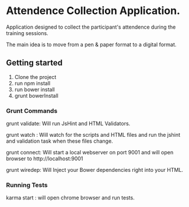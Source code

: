 # Attendence Collection Application.
Application designed to collect the participant's attendence during the training sessions. 

The main idea is to move from a pen & paper format to a digital format.

## Getting started

1. Clone the project
2. run npm install
3. run bower install
4. grunt bowerInstall	


### Grunt Commands
grunt validate: Will run JsHint and HTML Validators.

grunt watch : Will watch for the scripts and HTML files and run the jshint and validation task when these files change.

grunt connect: Will start a local webserver on port 9001 and will open browser to http://localhost:9001

grunt wiredep: Will Inject your Bower dependencies right into your HTML.

### Running Tests

karma start : will open chrome browser and run tests. 



